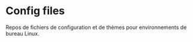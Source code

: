 # Config files

Repos de fichiers de configuration et de thèmes pour environnements de bureau Linux.
